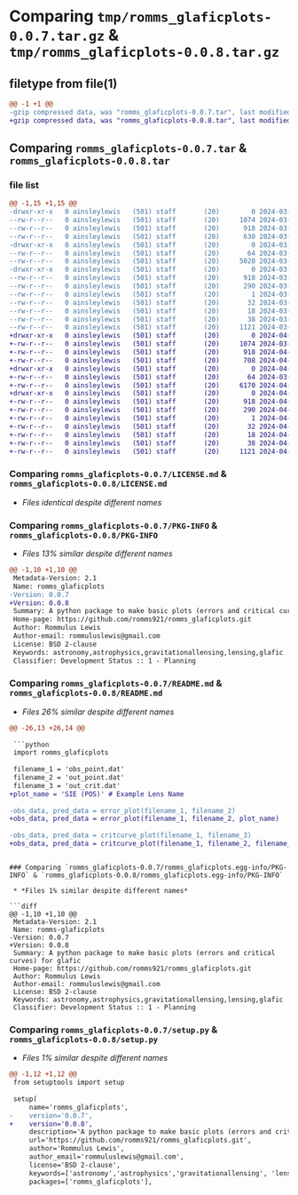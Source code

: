 # Comparing `tmp/romms_glaficplots-0.0.7.tar.gz` & `tmp/romms_glaficplots-0.0.8.tar.gz`

## filetype from file(1)

```diff
@@ -1 +1 @@
-gzip compressed data, was "romms_glaficplots-0.0.7.tar", last modified: Mon Mar 11 08:18:21 2024, max compression
+gzip compressed data, was "romms_glaficplots-0.0.8.tar", last modified: Tue Apr 16 19:14:03 2024, max compression
```

## Comparing `romms_glaficplots-0.0.7.tar` & `romms_glaficplots-0.0.8.tar`

### file list

```diff
@@ -1,15 +1,15 @@
-drwxr-xr-x   0 ainsleylewis   (501) staff       (20)        0 2024-03-11 08:18:21.817729 romms_glaficplots-0.0.7/
--rw-r--r--   0 ainsleylewis   (501) staff       (20)     1074 2024-03-10 06:10:18.000000 romms_glaficplots-0.0.7/LICENSE.md
--rw-r--r--   0 ainsleylewis   (501) staff       (20)      918 2024-03-11 08:18:21.817499 romms_glaficplots-0.0.7/PKG-INFO
--rw-r--r--   0 ainsleylewis   (501) staff       (20)      630 2024-03-10 06:40:42.000000 romms_glaficplots-0.0.7/README.md
-drwxr-xr-x   0 ainsleylewis   (501) staff       (20)        0 2024-03-11 08:18:21.815871 romms_glaficplots-0.0.7/romms_glaficplots/
--rw-r--r--   0 ainsleylewis   (501) staff       (20)       64 2024-03-10 07:57:51.000000 romms_glaficplots-0.0.7/romms_glaficplots/__init__.py
--rw-r--r--   0 ainsleylewis   (501) staff       (20)     5020 2024-03-11 08:16:07.000000 romms_glaficplots-0.0.7/romms_glaficplots/plots.py
-drwxr-xr-x   0 ainsleylewis   (501) staff       (20)        0 2024-03-11 08:18:21.817174 romms_glaficplots-0.0.7/romms_glaficplots.egg-info/
--rw-r--r--   0 ainsleylewis   (501) staff       (20)      918 2024-03-11 08:18:21.000000 romms_glaficplots-0.0.7/romms_glaficplots.egg-info/PKG-INFO
--rw-r--r--   0 ainsleylewis   (501) staff       (20)      290 2024-03-11 08:18:21.000000 romms_glaficplots-0.0.7/romms_glaficplots.egg-info/SOURCES.txt
--rw-r--r--   0 ainsleylewis   (501) staff       (20)        1 2024-03-11 08:18:21.000000 romms_glaficplots-0.0.7/romms_glaficplots.egg-info/dependency_links.txt
--rw-r--r--   0 ainsleylewis   (501) staff       (20)       32 2024-03-11 08:18:21.000000 romms_glaficplots-0.0.7/romms_glaficplots.egg-info/requires.txt
--rw-r--r--   0 ainsleylewis   (501) staff       (20)       18 2024-03-11 08:18:21.000000 romms_glaficplots-0.0.7/romms_glaficplots.egg-info/top_level.txt
--rw-r--r--   0 ainsleylewis   (501) staff       (20)       38 2024-03-11 08:18:21.817778 romms_glaficplots-0.0.7/setup.cfg
--rw-r--r--   0 ainsleylewis   (501) staff       (20)     1121 2024-03-11 08:18:08.000000 romms_glaficplots-0.0.7/setup.py
+drwxr-xr-x   0 ainsleylewis   (501) staff       (20)        0 2024-04-16 19:14:03.442904 romms_glaficplots-0.0.8/
+-rw-r--r--   0 ainsleylewis   (501) staff       (20)     1074 2024-03-10 06:10:18.000000 romms_glaficplots-0.0.8/LICENSE.md
+-rw-r--r--   0 ainsleylewis   (501) staff       (20)      918 2024-04-16 19:14:03.442679 romms_glaficplots-0.0.8/PKG-INFO
+-rw-r--r--   0 ainsleylewis   (501) staff       (20)      708 2024-04-16 19:12:58.000000 romms_glaficplots-0.0.8/README.md
+drwxr-xr-x   0 ainsleylewis   (501) staff       (20)        0 2024-04-16 19:14:03.441400 romms_glaficplots-0.0.8/romms_glaficplots/
+-rw-r--r--   0 ainsleylewis   (501) staff       (20)       64 2024-03-10 07:57:51.000000 romms_glaficplots-0.0.8/romms_glaficplots/__init__.py
+-rw-r--r--   0 ainsleylewis   (501) staff       (20)     6170 2024-04-16 19:13:04.000000 romms_glaficplots-0.0.8/romms_glaficplots/plots.py
+drwxr-xr-x   0 ainsleylewis   (501) staff       (20)        0 2024-04-16 19:14:03.442454 romms_glaficplots-0.0.8/romms_glaficplots.egg-info/
+-rw-r--r--   0 ainsleylewis   (501) staff       (20)      918 2024-04-16 19:14:03.000000 romms_glaficplots-0.0.8/romms_glaficplots.egg-info/PKG-INFO
+-rw-r--r--   0 ainsleylewis   (501) staff       (20)      290 2024-04-16 19:14:03.000000 romms_glaficplots-0.0.8/romms_glaficplots.egg-info/SOURCES.txt
+-rw-r--r--   0 ainsleylewis   (501) staff       (20)        1 2024-04-16 19:14:03.000000 romms_glaficplots-0.0.8/romms_glaficplots.egg-info/dependency_links.txt
+-rw-r--r--   0 ainsleylewis   (501) staff       (20)       32 2024-04-16 19:14:03.000000 romms_glaficplots-0.0.8/romms_glaficplots.egg-info/requires.txt
+-rw-r--r--   0 ainsleylewis   (501) staff       (20)       18 2024-04-16 19:14:03.000000 romms_glaficplots-0.0.8/romms_glaficplots.egg-info/top_level.txt
+-rw-r--r--   0 ainsleylewis   (501) staff       (20)       38 2024-04-16 19:14:03.442952 romms_glaficplots-0.0.8/setup.cfg
+-rw-r--r--   0 ainsleylewis   (501) staff       (20)     1121 2024-04-16 19:14:00.000000 romms_glaficplots-0.0.8/setup.py
```

### Comparing `romms_glaficplots-0.0.7/LICENSE.md` & `romms_glaficplots-0.0.8/LICENSE.md`

 * *Files identical despite different names*

### Comparing `romms_glaficplots-0.0.7/PKG-INFO` & `romms_glaficplots-0.0.8/PKG-INFO`

 * *Files 13% similar despite different names*

```diff
@@ -1,10 +1,10 @@
 Metadata-Version: 2.1
 Name: romms_glaficplots
-Version: 0.0.7
+Version: 0.0.8
 Summary: A python package to make basic plots (errors and critical curves) for glafic
 Home-page: https://github.com/romms921/romms_glaficplots.git
 Author: Rommulus Lewis
 Author-email: rommuluslewis@gmail.com
 License: BSD 2-clause
 Keywords: astronomy,astrophysics,gravitationallensing,lensing,glafic
 Classifier: Development Status :: 1 - Planning
```

### Comparing `romms_glaficplots-0.0.7/README.md` & `romms_glaficplots-0.0.8/README.md`

 * *Files 26% similar despite different names*

```diff
@@ -26,13 +26,14 @@
 
 ```python
 import romms_glaficplots
 
 filename_1 = 'obs_point.dat'
 filename_2 = 'out_point.dat'
 filename_3 = 'out_crit.dat'
+plot_name = 'SIE (POS)' # Example Lens Name
 
-obs_data, pred_data = error_plot(filename_1, filename_2)
+obs_data, pred_data = error_plot(filename_1, filename_2, plot_name)
 
-obs_data, pred_data = critcurve_plot(filename_1, filename_3)
+obs_data, pred_data = critcurve_plot(filename_1, filename_2, filename_3, plot_name)
 ```
```

### Comparing `romms_glaficplots-0.0.7/romms_glaficplots.egg-info/PKG-INFO` & `romms_glaficplots-0.0.8/romms_glaficplots.egg-info/PKG-INFO`

 * *Files 1% similar despite different names*

```diff
@@ -1,10 +1,10 @@
 Metadata-Version: 2.1
 Name: romms-glaficplots
-Version: 0.0.7
+Version: 0.0.8
 Summary: A python package to make basic plots (errors and critical curves) for glafic
 Home-page: https://github.com/romms921/romms_glaficplots.git
 Author: Rommulus Lewis
 Author-email: rommuluslewis@gmail.com
 License: BSD 2-clause
 Keywords: astronomy,astrophysics,gravitationallensing,lensing,glafic
 Classifier: Development Status :: 1 - Planning
```

### Comparing `romms_glaficplots-0.0.7/setup.py` & `romms_glaficplots-0.0.8/setup.py`

 * *Files 1% similar despite different names*

```diff
@@ -1,12 +1,12 @@
 from setuptools import setup
 
 setup(
     name='romms_glaficplots',
-    version='0.0.7',    
+    version='0.0.8',    
     description='A python package to make basic plots (errors and critical curves) for glafic',
     url='https://github.com/romms921/romms_glaficplots.git',
     author='Rommulus Lewis',
     author_email='rommuluslewis@gmail.com',
     license='BSD 2-clause',
     keywords=['astronomy','astrophysics','gravitationallensing', 'lensing', 'glafic'], 
     packages=['romms_glaficplots'],
```

